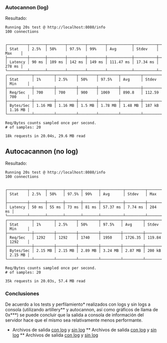 ### Autocannon (log)

Resultado:

```
Running 20s test @ http://localhost:8080/info
100 connections


┌─────────┬───────┬────────┬────────┬────────┬───────────┬──────────┬────────┐
│ Stat    │ 2.5%  │ 50%    │ 97.5%  │ 99%    │ Avg       │ Stdev    │ Max    │
├─────────┼───────┼────────┼────────┼────────┼───────────┼──────────┼────────┤
│ Latency │ 90 ms │ 109 ms │ 142 ms │ 149 ms │ 111.47 ms │ 17.34 ms │ 278 ms │
└─────────┴───────┴────────┴────────┴────────┴───────────┴──────────┴────────┘
┌───────────┬─────────┬─────────┬────────┬─────────┬─────────┬────────┬─────────┐
│ Stat      │ 1%      │ 2.5%    │ 50%    │ 97.5%   │ Avg     │ Stdev  │ Min     │
├───────────┼─────────┼─────────┼────────┼─────────┼─────────┼────────┼─────────┤
│ Req/Sec   │ 700     │ 700     │ 900    │ 1069    │ 890.8   │ 112.59 │ 700     │
├───────────┼─────────┼─────────┼────────┼─────────┼─────────┼────────┼─────────┤
│ Bytes/Sec │ 1.16 MB │ 1.16 MB │ 1.5 MB │ 1.78 MB │ 1.48 MB │ 187 kB │ 1.16 MB │
└───────────┴─────────┴─────────┴────────┴─────────┴─────────┴────────┴─────────┘

Req/Bytes counts sampled once per second.
# of samples: 20

18k requests in 20.04s, 29.6 MB read
```

## Autocacannon (no log)

Resultado:

```
Running 20s test @ http://localhost:8080/info
100 connections


┌─────────┬───────┬───────┬───────┬───────┬──────────┬─────────┬────────┐
│ Stat    │ 2.5%  │ 50%   │ 97.5% │ 99%   │ Avg      │ Stdev   │ Max    │
├─────────┼───────┼───────┼───────┼───────┼──────────┼─────────┼────────┤
│ Latency │ 50 ms │ 55 ms │ 73 ms │ 81 ms │ 57.37 ms │ 7.74 ms │ 284 ms │
└─────────┴───────┴───────┴───────┴───────┴──────────┴─────────┴────────┘
┌───────────┬─────────┬─────────┬─────────┬─────────┬─────────┬────────┬─────────┐
│ Stat      │ 1%      │ 2.5%    │ 50%     │ 97.5%   │ Avg     │ Stdev  │ Min     │
├───────────┼─────────┼─────────┼─────────┼─────────┼─────────┼────────┼─────────┤
│ Req/Sec   │ 1292    │ 1292    │ 1740    │ 1950    │ 1726.35 │ 119.84 │ 1292    │
├───────────┼─────────┼─────────┼─────────┼─────────┼─────────┼────────┼─────────┤
│ Bytes/Sec │ 2.15 MB │ 2.15 MB │ 2.89 MB │ 3.24 MB │ 2.87 MB │ 200 kB │ 2.15 MB │
└───────────┴─────────┴─────────┴─────────┴─────────┴─────────┴────────┴─────────┘

Req/Bytes counts sampled once per second.
# of samples: 20

35k requests in 20.03s, 57.4 MB read
```

### Conclusiones

De acuerdo a los tests y perfilamiento* realizados con logs y sin logs a consola (utilizando artillery** y autocannon, así como gráficos de llama de 0x***) se puede concluir que la salida a consola de información del servidor hace que el mismo sea relativamente menos performante.

* Archivos de salida [con log](info-log-v8.txt) y [sin log](info-nolog-v8.txt)
** Archivos de salida [con log](artillery-log.txt) y [sin log](artillery-nolog.txt)
** Archivos de salida [con log](benchmark-log/flamegraph.html) y [sin log](benchmark-nolog/flamegraph.html)